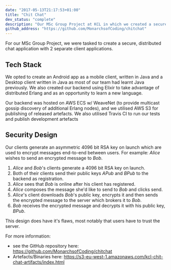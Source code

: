 ```yaml
---
date: "2017-05-13T21:17:53+01:00"
title: "Chit Chat"
dev_status: "complete"
description: "Our MSc Group Project at KCL in which we created a secure, distributed chat application with an Elixir backend, Java desktop client and Java Android app."
github_address: "https://github.com/MonarchsofCoding/chitchat"
---
```


For our MSc Group Project, we were tasked to create a secure, distributed chat application with 2 separate client applications.

## Tech Stack

We opted to create an Android app as a mobile client, written in Java and a Desktop client written in Java as most of our team had learnt Java previously.
We also created our backend using Elixir to take advantage of distributed Erlang and as an opportunity to learn a new language.

Our backend was hosted on AWS ECS w/ WeaveNet (to provide multicast gossip discovery of additional Erlang nodes), and we utilised AWS S3 for publishing of released artefacts. We also utilised Travis CI to run our tests and publish development artefacts

## Security Design

Our clients generate an asymmetric 4096 bit RSA key on launch which are used to encrypt messages end-to-end between users. For example:
_Alice_ wishes to send an encrypted message to _Bob_.

1. _Alice_ and _Bob_'s clients generate a 4096 bit RSA key on launch.
2. Both of their clients send their public keys _APub_ and _BPub_ to the backend as registration.
3. _Alice_ sees that _Bob_ is online after his client has registered.
4. _Alice_ composes the message she'd like to send to _Bob_ and clicks send.
5. _Alice_'s client downloads _Bob_'s public key, encrypts it and then sends the encrypted message to the server which brokers it to _Bob_.
6. _Bob_ receives the encrypted message and decrypts it with his public key, _BPub_.

This design does have it's flaws, most notably that users have to trust the server.

For more information:

- see the GitHub repository here: https://github.com/MonarchsofCoding/chitchat
- Artefacts/Binaries here: https://s3-eu-west-1.amazonaws.com/kcl-chit-chat-artifacts/index.html

